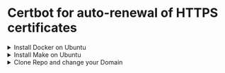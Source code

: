 # Certbot for auto-renewal of HTTPS certificates

<details>
<summary> Install Docker on Ubuntu </summary>
```
sudo apt-get update
sudo apt-get install docker.io -y
sudo systemctl start docker
sudo systemctl enable docker
sudo usermod -a -G docker $(whoami)
newgrp docker
```
</details>

<details>
<summary> Install Make on Ubuntu </summary>
```
sudo apt-get install make
```
</details>

<details>
<summary> Clone Repo and change your Domain </summary>
```
git clone https://github.com/mrunal-modi/certbot.git
	@echo "Available steps:"
	@echo "  1. make build          - Build the Docker image"
	@echo "  2. make run            - Run the Docker container"
	@echo "  3. make stop           - Stop and remove the Docker container"
	@echo "  4. make clean          - Clean up the Docker image"
	@echo "  5. make certbot        - Obtain or renew SSL certificate using Certbot"
	@echo "  6. make update-nginx-ssl - Update Nginx container with SSL certificate"
```
</details>